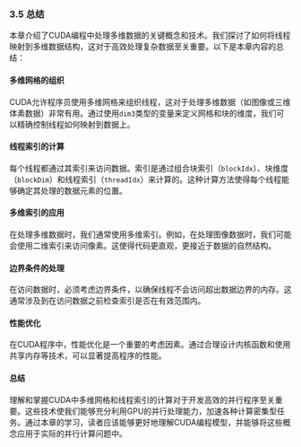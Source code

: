 ### 3.5 总结

本章介绍了CUDA编程中处理多维数据的关键概念和技术。我们探讨了如何将线程映射到多维数据结构，这对于高效处理复杂数据至关重要。以下是本章内容的总结：

#### 多维网格的组织

CUDA允许程序员使用多维网格来组织线程，这对于处理多维数据（如图像或三维体素数据）非常有用。通过使用`dim3`类型的变量来定义网格和块的维度，我们可以精确控制线程如何映射到数据上。

#### 线程索引的计算

每个线程都通过其索引来访问数据。索引是通过组合块索引（`blockIdx`）、块维度（`blockDim`）和线程索引（`threadIdx`）来计算的。这种计算方法使得每个线程能够确定其处理的数据元素的位置。

#### 多维索引的应用

在处理多维数据时，我们通常使用多维索引。例如，在处理图像数据时，我们可能会使用二维索引来访问像素。这使得代码更直观，更接近于数据的自然结构。

#### 边界条件的处理

在访问数据时，必须考虑边界条件，以确保线程不会访问超出数据边界的内存。这通常涉及到在访问数据之前检查索引是否在有效范围内。

#### 性能优化

在CUDA程序中，性能优化是一个重要的考虑因素。通过合理设计内核函数和使用共享内存等技术，可以显著提高程序的性能。

#### 总结

理解和掌握CUDA中多维网格和线程索引的计算对于开发高效的并行程序至关重要。这些技术使我们能够充分利用GPU的并行处理能力，加速各种计算密集型任务。通过本章的学习，读者应该能够更好地理解CUDA编程模型，并能够将这些概念应用于实际的并行计算问题中。
